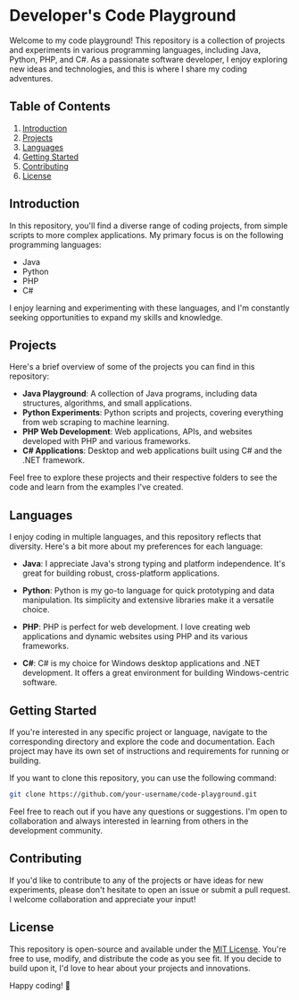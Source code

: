# Developer's Code Playground

Welcome to my code playground! This repository is a collection of projects and experiments in various programming languages, including Java, Python, PHP, and C#. As a passionate software developer, I enjoy exploring new ideas and technologies, and this is where I share my coding adventures.

## Table of Contents

1. [Introduction](#introduction)
2. [Projects](#projects)
3. [Languages](#languages)
4. [Getting Started](#getting-started)
5. [Contributing](#contributing)
6. [License](#license)

## Introduction

In this repository, you'll find a diverse range of coding projects, from simple scripts to more complex applications. My primary focus is on the following programming languages:

- Java
- Python
- PHP
- C#

I enjoy learning and experimenting with these languages, and I'm constantly seeking opportunities to expand my skills and knowledge.

## Projects

Here's a brief overview of some of the projects you can find in this repository:

- **Java Playground**: A collection of Java programs, including data structures, algorithms, and small applications.
- **Python Experiments**: Python scripts and projects, covering everything from web scraping to machine learning.
- **PHP Web Development**: Web applications, APIs, and websites developed with PHP and various frameworks.
- **C# Applications**: Desktop and web applications built using C# and the .NET framework.

Feel free to explore these projects and their respective folders to see the code and learn from the examples I've created.

## Languages

I enjoy coding in multiple languages, and this repository reflects that diversity. Here's a bit more about my preferences for each language:

- **Java**: I appreciate Java's strong typing and platform independence. It's great for building robust, cross-platform applications.

- **Python**: Python is my go-to language for quick prototyping and data manipulation. Its simplicity and extensive libraries make it a versatile choice.

- **PHP**: PHP is perfect for web development. I love creating web applications and dynamic websites using PHP and its various frameworks.

- **C#**: C# is my choice for Windows desktop applications and .NET development. It offers a great environment for building Windows-centric software.

## Getting Started

If you're interested in any specific project or language, navigate to the corresponding directory and explore the code and documentation. Each project may have its own set of instructions and requirements for running or building.

If you want to clone this repository, you can use the following command:

```bash
git clone https://github.com/your-username/code-playground.git
```

Feel free to reach out if you have any questions or suggestions. I'm open to collaboration and always interested in learning from others in the development community.

## Contributing

If you'd like to contribute to any of the projects or have ideas for new experiments, please don't hesitate to open an issue or submit a pull request. I welcome collaboration and appreciate your input!

## License

This repository is open-source and available under the [MIT License](LICENSE). You're free to use, modify, and distribute the code as you see fit. If you decide to build upon it, I'd love to hear about your projects and innovations.

Happy coding! 🚀
